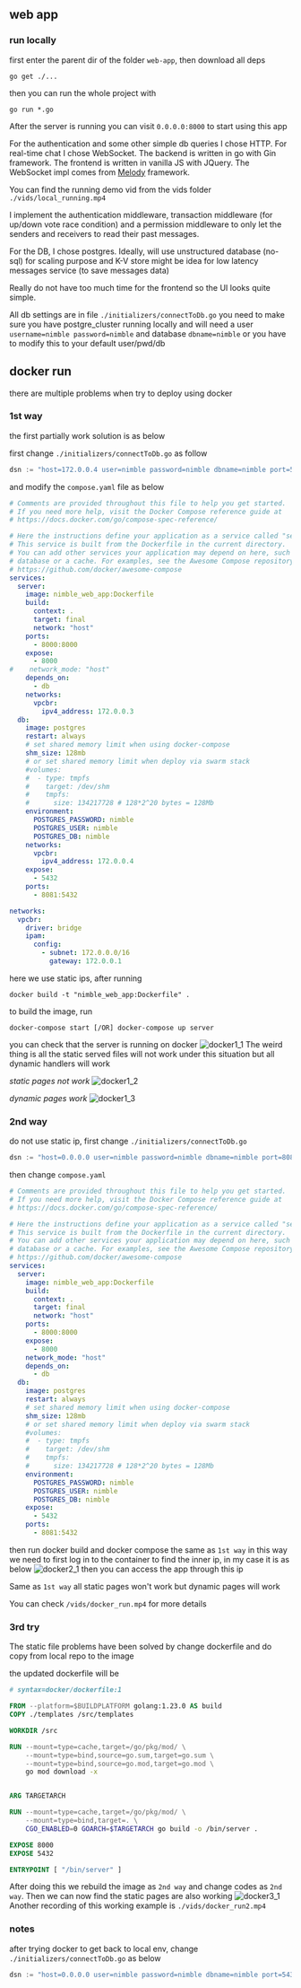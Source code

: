 ## web app
### run locally
first enter the parent dir of the folder `web-app`, then download all deps
```shell
go get ./... 
```
then you can run the whole project with
```shell
go run *.go
```
After the server is running you can visit `0.0.0.0:8000` to start using this app 

For the authentication and some other simple db queries I chose HTTP. For real-time chat I chose WebSocket.
The backend is written in go with Gin framework. The frontend is written in vanilla JS with JQuery. The WebSocket impl comes from [Melody](https://github.com/olahol/melody) framework.

You can find the running demo vid from the vids folder `./vids/local_running.mp4`

I implement the authentication middleware, transaction middleware (for up/down vote race condition) and a permission middleware to only let the senders and receivers to read their past messages.

For the DB, I chose postgres. Ideally, will use unstructured database (no-sql) for scaling purpose and K-V store might be idea for low latency messages service (to save messages data)

Really do not have too much time for the frontend so the UI looks quite simple.

All db settings are in file `./initializers/connectToDb.go` you need to make sure you have postgre_cluster running locally and will need a user `username=nimble password=nimble` and database `dbname=nimble` or you have to modify this to your default user/pwd/db

## docker run
there are multiple problems when try to deploy using docker

### 1st way
the first partially work solution is as below

first change `./initializers/connectToDb.go` as follow
```go
dsn := "host=172.0.0.4 user=nimble password=nimble dbname=nimble port=5432 sslmode=disable"
```
and modify the `compose.yaml` file as below
```yaml
# Comments are provided throughout this file to help you get started.
# If you need more help, visit the Docker Compose reference guide at
# https://docs.docker.com/go/compose-spec-reference/

# Here the instructions define your application as a service called "server".
# This service is built from the Dockerfile in the current directory.
# You can add other services your application may depend on here, such as a
# database or a cache. For examples, see the Awesome Compose repository:
# https://github.com/docker/awesome-compose
services:
  server:
    image: nimble_web_app:Dockerfile
    build:
      context: .
      target: final
      network: "host"
    ports:
      - 8000:8000
    expose:
      - 8000
#    network_mode: "host"
    depends_on:
      - db
    networks:
      vpcbr:
        ipv4_address: 172.0.0.3
  db:
    image: postgres
    restart: always
    # set shared memory limit when using docker-compose
    shm_size: 128mb
    # or set shared memory limit when deploy via swarm stack
    #volumes:
    #  - type: tmpfs
    #    target: /dev/shm
    #    tmpfs:
    #      size: 134217728 # 128*2^20 bytes = 128Mb
    environment:
      POSTGRES_PASSWORD: nimble
      POSTGRES_USER: nimble
      POSTGRES_DB: nimble
    networks:
      vpcbr:
        ipv4_address: 172.0.0.4
    expose:
      - 5432
    ports:
      - 8081:5432

networks:
  vpcbr:
    driver: bridge
    ipam:
      config:
        - subnet: 172.0.0.0/16
          gateway: 172.0.0.1
```
here we use static ips, after running
```shell
docker build -t "nimble_web_app:Dockerfile" . 
```
to build the image, run
```shell
docker-compose start [/OR] docker-compose up server
```
you can check that the server is running on docker
![docker1_1](./imgs/docker1_1.png "docker1_1")
The weird thing is all the static served files will not work under this situation
but all dynamic handlers will work

*static pages not work*
![docker1_2](./imgs/docker1_2.png "docker1_2")

*dynamic pages work*
![docker1_3](./imgs/docker1_3.png "docker1_3")

### 2nd way
do not use static ip, first change `./initializers/connectToDb.go`
```go
dsn := "host=0.0.0.0 user=nimble password=nimble dbname=nimble port=8081 sslmode=disable"
```
then change `compose.yaml`
```yaml
# Comments are provided throughout this file to help you get started.
# If you need more help, visit the Docker Compose reference guide at
# https://docs.docker.com/go/compose-spec-reference/

# Here the instructions define your application as a service called "server".
# This service is built from the Dockerfile in the current directory.
# You can add other services your application may depend on here, such as a
# database or a cache. For examples, see the Awesome Compose repository:
# https://github.com/docker/awesome-compose
services:
  server:
    image: nimble_web_app:Dockerfile
    build:
      context: .
      target: final
      network: "host"
    ports:
      - 8000:8000
    expose:
      - 8000
    network_mode: "host"
    depends_on:
      - db
  db:
    image: postgres
    restart: always
    # set shared memory limit when using docker-compose
    shm_size: 128mb
    # or set shared memory limit when deploy via swarm stack
    #volumes:
    #  - type: tmpfs
    #    target: /dev/shm
    #    tmpfs:
    #      size: 134217728 # 128*2^20 bytes = 128Mb
    environment:
      POSTGRES_PASSWORD: nimble
      POSTGRES_USER: nimble
      POSTGRES_DB: nimble
    expose:
      - 5432
    ports:
      - 8081:5432
```
then run docker build and docker compose the same as `1st way`
in this way we need to first log in to the container to find the inner ip, in my case it is as below
![docker2_1](./imgs/docker2_1.png "docker2_1")
then you can access the app through this ip

Same as `1st way` all static pages won't work but dynamic pages will work

You can check `/vids/docker_run.mp4` for more details

### 3rd try
The static file problems have been solved by change dockerfile and do copy from local repo to the image

the updated dockerfile will be
```Dockerfile
# syntax=docker/dockerfile:1

FROM --platform=$BUILDPLATFORM golang:1.23.0 AS build
COPY ./templates /src/templates

WORKDIR /src

RUN --mount=type=cache,target=/go/pkg/mod/ \
    --mount=type=bind,source=go.sum,target=go.sum \
    --mount=type=bind,source=go.mod,target=go.mod \
    go mod download -x


ARG TARGETARCH

RUN --mount=type=cache,target=/go/pkg/mod/ \
    --mount=type=bind,target=. \
    CGO_ENABLED=0 GOARCH=$TARGETARCH go build -o /bin/server .

EXPOSE 8000
EXPOSE 5432

ENTRYPOINT [ "/bin/server" ]
```
After doing this we rebuild the image as `2nd way` and change codes as `2nd way`. Then we can now find the static pages are also working
![docker3_1](./imgs/docker3_1.png "docker3_1")
Another recording of this working example is `./vids/docker_run2.mp4` 

### notes
after trying docker to get back to local env, change `./initializers/connectToDb.go` as below
```go
dsn := "host=0.0.0.0 user=nimble password=nimble dbname=nimble port=5432 sslmode=disable"
```

